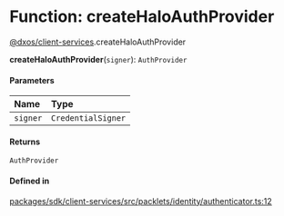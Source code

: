 # Function: createHaloAuthProvider

[@dxos/client-services](../modules/dxos_client_services.md).createHaloAuthProvider

**createHaloAuthProvider**(`signer`): `AuthProvider`

#### Parameters

| Name | Type |
| :------ | :------ |
| `signer` | `CredentialSigner` |

#### Returns

`AuthProvider`

#### Defined in

[packages/sdk/client-services/src/packlets/identity/authenticator.ts:12](https://github.com/dxos/dxos/blob/main/packages/sdk/client-services/src/packlets/identity/authenticator.ts#L12)
